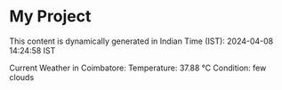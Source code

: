 # My Project

This content is dynamically generated in Indian Time (IST): 2024-04-08 14:24:58 IST


Current Weather in Coimbatore:
Temperature: 37.88 °C
Condition: few clouds
